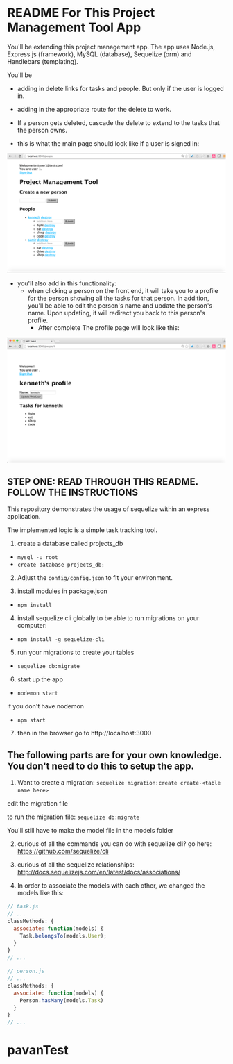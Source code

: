 # README For This Project Management Tool App

You'll be extending this project management app. The app uses Node.js, Express.js (framework), MySQL (database), Sequelize (orm) and Handlebars (templating).

You'll be

* adding in delete links for tasks and people. But only if the user is logged in.

* adding in the appropriate route for the delete to work.

* If a person gets deleted, cascade the delete to extend to the tasks that the person owns.

* this is what the main page should look like if a user is signed in:

![Editing a person](main-page.png)

* you'll also add in this functionality:
  * when clicking a person on the front end, it will take you to a profile for the person showing all the tasks for that person. In addition, you'll be able to edit the person's name and update the person's name. Upon updating, it will redirect you back to this person's profile.
    * After complete The profile page will look like this:

![Editing a person](editing-a-person.png)

## STEP ONE: READ THROUGH THIS README. FOLLOW THE INSTRUCTIONS

This repository demonstrates the usage of sequelize within an express application.

The implemented logic is a simple task tracking tool.

1. create a database called projects_db
  * `mysql -u root`
  * `create database projects_db;`

2. Adjust the `config/config.json` to fit your environment.

3. install modules in package.json
  * `npm install`

4. install sequelize cli globally to be able to run migrations on your computer:
  * `npm install -g sequelize-cli`

5. run your migrations to create your tables
  * `sequelize db:migrate`

6. start up the app
  * `nodemon start`

  if you don't have nodemon
  * `npm start`

7. then in the browser go to http://localhost:3000


## The following parts are for your own knowledge. You don't need to do this to setup the app.

1. Want to create a migration:
  `sequelize migration:create create-<table name here>`

  edit the migration file

  to run the migration file:
    `sequelize db:migrate`

  You'll still have to make the model file in the models folder

2. curious of all the commands you can do with sequelize cli?
  go here: https://github.com/sequelize/cli

3. curious of all the sequelize relationships:
  http://docs.sequelizejs.com/en/latest/docs/associations/

4. In order to associate the models with each other, we changed the models like this:

  ```js
  // task.js
  // ...
  classMethods: {
    associate: function(models) {
      Task.belongsTo(models.User);
    }
  }
  // ...
  ```

  ```js
  // person.js
  // ...
  classMethods: {
    associate: function(models) {
      Person.hasMany(models.Task)
    }
  }
  // ...
  ```
# pavanTest
